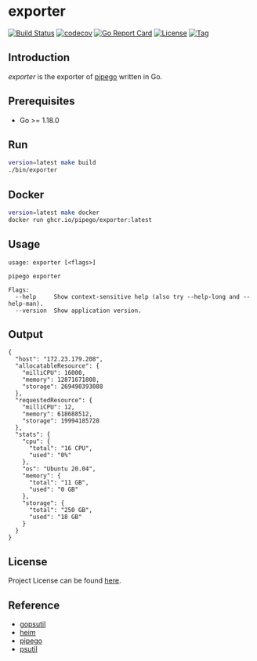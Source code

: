 # exporter

[![Build Status](https://github.com/pipego/exporter/workflows/ci/badge.svg?branch=main&event=push)](https://github.com/pipego/exporter/actions?query=workflow%3Aci)
[![codecov](https://codecov.io/gh/pipego/exporter/branch/main/graph/badge.svg?token=61G1TNDUS6)](https://codecov.io/gh/pipego/exporter)
[![Go Report Card](https://goreportcard.com/badge/github.com/pipego/exporter)](https://goreportcard.com/report/github.com/pipego/exporter)
[![License](https://img.shields.io/github/license/pipego/exporter.svg)](https://github.com/pipego/exporter/blob/main/LICENSE)
[![Tag](https://img.shields.io/github/tag/pipego/exporter.svg)](https://github.com/pipego/exporter/tags)



## Introduction

*exporter* is the exporter of [pipego](https://github.com/pipego) written in Go.



## Prerequisites

- Go >= 1.18.0



## Run

```bash
version=latest make build
./bin/exporter
```



## Docker

```bash
version=latest make docker
docker run ghcr.io/pipego/exporter:latest
```



## Usage

```
usage: exporter [<flags>]

pipego exporter

Flags:
  --help     Show context-sensitive help (also try --help-long and --help-man).
  --version  Show application version.
```



## Output

```
{
  "host": "172.23.179.208",
  "allocatableResource": {
    "milliCPU": 16000,
    "memory": 12871671808,
    "storage": 269490393088
  },
  "requestedResource": {
    "milliCPU": 12,
    "memory": 618688512,
    "storage": 19994185728
  },
  "stats": {
    "cpu": {
      "total": "16 CPU",
      "used": "0%"
    },
    "os": "Ubuntu 20.04",
    "memory": {
      "total": "11 GB",
      "used": "0 GB"
    },
    "storage": {
      "total": "250 GB",
      "used": "18 GB"
    }
  }
}
```



## License

Project License can be found [here](LICENSE).



## Reference

- [gopsutil](https://github.com/shirou/gopsutil)
- [heim](https://github.com/heim-rs/heim)
- [pipego](https://github.com/pipego/plugin-fetch/blob/main/plugin/localhost.go)
- [psutil](https://github.com/giampaolo/psutil)
